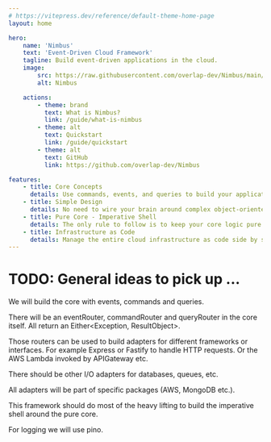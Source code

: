 ```yaml
---
# https://vitepress.dev/reference/default-theme-home-page
layout: home

hero:
    name: 'Nimbus'
    text: 'Event-Driven Cloud Framework'
    tagline: Build event-driven applications in the cloud.
    image:
        src: https://raw.githubusercontent.com/overlap-dev/Nimbus/main/media/Nimbus.svg
        alt: Nimbus

    actions:
        - theme: brand
          text: What is Nimbus?
          link: /guide/what-is-nimbus
        - theme: alt
          text: Quickstart
          link: /guide/quickstart
        - theme: alt
          text: GitHub
          link: https://github.com/overlap-dev/Nimbus

features:
    - title: Core Concepts
      details: Use commands, events, and queries to build your application.
    - title: Simple Design
      details: No need to wire your brain around complex object-oriented design principles.
    - title: Pure Core - Imperative Shell
      details: The only rule to follow is to keep your core logic pure and side-effect free.
    - title: Infrastructure as Code
      details: Manage the entire cloud infrastructure as code side by side to your application code.
---
```


# TODO: General ideas to pick up ...

We will build the core with events, commands and queries.

There will be an eventRouter, commandRouter and queryRouter in the core itself. All return an Either<Exception, ResultObject>.

Those routers can be used to build adapters for different frameworks or interfaces. For example Express or Fastify to handle HTTP requests. Or the AWS Lambda invoked by APIGateway etc.

There should be other I/O adapters for databases, queues, etc.

All adapters will be part of specific packages (AWS, MongoDB etc.).

This framework should do most of the heavy lifting to build the imperative shell around the pure core.

For logging we will use pino.
